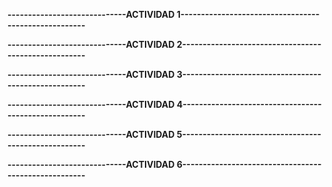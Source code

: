 **-----------------------------ACTIVIDAD 1-----------------------------------------------------**


**-----------------------------ACTIVIDAD 2-----------------------------------------------------**


**-----------------------------ACTIVIDAD 3-----------------------------------------------------**


**-----------------------------ACTIVIDAD 4-----------------------------------------------------**


**-----------------------------ACTIVIDAD 5-----------------------------------------------------**


**-----------------------------ACTIVIDAD 6-----------------------------------------------------**



